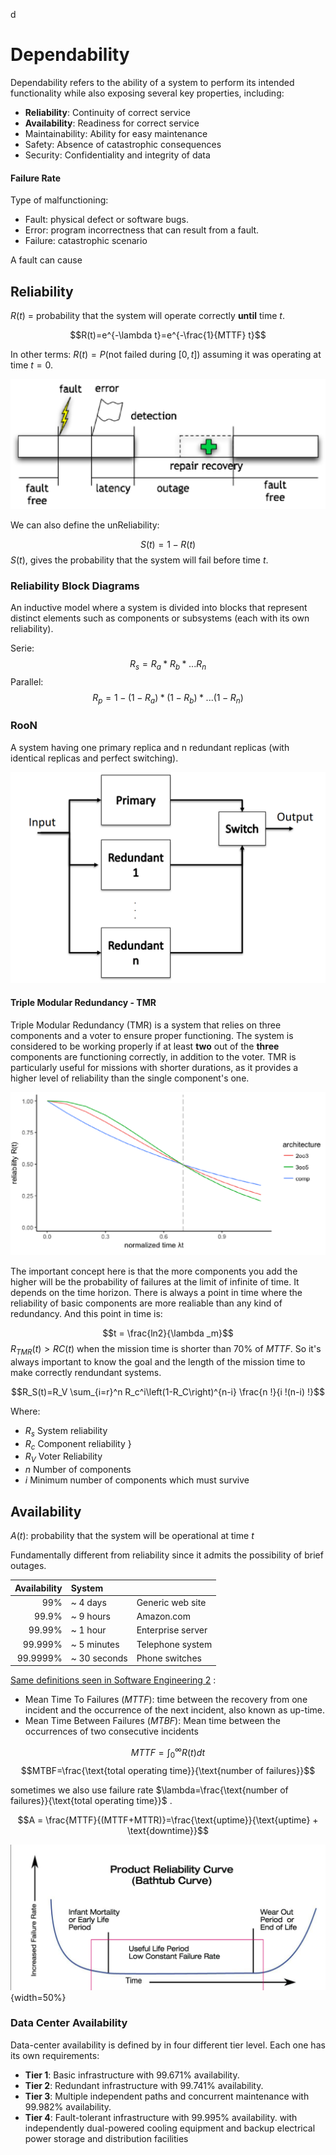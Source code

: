 d
# Dependability

Dependability refers to the ability of a system to perform its intended functionality while also exposing several key properties, including:

- **Reliability**: Continuity of correct service
- **Availability**: Readiness for correct service
- Maintainability: Ability for easy maintenance
- Safety: Absence of catastrophic consequences
- Security: Confidentiality and integrity of data

#### Failure Rate

Type of malfunctioning:

-   Fault: physical defect or software bugs.
-   Error: program incorrectness that can result from a fault.
-   Failure: catastrophic scenario

A fault can cause 

## Reliability 

$R(t)$ = probability that the system will operate correctly **until** time $t$. 

$$R(t)=e^{-\lambda t}=e^{-\frac{1}{MTTF} t}$$

In other terms: $R(t) = P(\text{not failed during }[0, t])$ assuming it was operating at time $t = 0$. 

![](images/b265e432fc3e04d1ae60b8a6a06151fa.png)


We can also define the unReliability:

$$S(t) = 1-R(t)$$
$S(t)$, gives the probability that the system will fail before time $t$.

### Reliability Block Diagrams

An inductive model where a system is divided into blocks that represent distinct elements such as components or subsystems (each with its own reliability).

Serie:
$$R_s = R_a*R_b*...R_n$$
Parallel:
$$R_p=1-(1-R_a)*(1-R_b)*...(1-R_n)$$


### RooN

A system having one primary replica and n redundant replicas (with identical replicas and perfect switching).

![](images/74d97ac49029f849465040e722393538.png)




#### Triple Modular Redundancy - TMR

Triple Modular Redundancy (TMR) is a system that relies on three components and a voter to ensure proper functioning. The system is considered to be working properly if at least **two** out of the **three** components are functioning correctly, in addition to the voter. TMR is particularly useful for missions with shorter durations, as it provides a higher level of reliability than the single component's one. 

![](images/de5c1ce1152f4f1db15919b0e6b426f2.png)


The important concept here is that the more components you add the higher will be the probability of failures at the limit of infinite of time.
It depends on the time horizon. There is always a point in time where the reliability of basic components are more realiable than any kind of redundancy. 
And this point in time is: 

$$t = \frac{ln2}{\lambda _m}$$ 
$R_{TMR}(t) > RC(t)$ when the mission time is shorter than $70\%$ of $MTTF$. So it's always important to know the goal and the length of the mission time to make correctly rendundant systems. 


$$R_S(t)=R_V \sum_{i=r}^n R_c^i\left(1-R_C\right)^{n-i} \frac{n !}{i !(n-i) !}$$

Where:

- $R_s$ System reliability 
- $R_c$ Component reliability }
- $R_V$ Voter Reliability
- $n$ Number of components
- $i$ Minimum number of components which must survive 

## Availability 

$A(t)$: probability that the system will be operational at time $t$

Fundamentally different from reliability since it admits the possibility of brief outages. 

| Availability | System      |                   |
| ------------:|:----------- |:----------------- |
|          99% | ~ 4 days     | Generic web site  |
|        99.9% | ~ 9 hours     | Amazon.com        |
 |       99.99% | ~ 1 hour     | Enterprise server |
|      99.999% | ~ 5 minutes  | Telephone system  |
|     99.9999% | ~ 30 seconds | Phone switches                  |

[Same definitions seen in Software Engineering 2](03.Availability.md) :

- Mean Time To Failures ($MTTF$): time between the recovery from one incident and the occurrence of the next incident, also known as up-time. 
- Mean Time Between Failures ($MTBF$): Mean time between the occurrences of two consecutive incidents

$$M T T F=\int_0^{\infty} R(t) d t$$
$$MTBF=\frac{\text{total operating time}}{\text{number of failures}}$$

sometimes we also use failure rate $\lambda=\frac{\text{number of failures}}{\text{total operating time}}$ .

$$A = \frac{MTTF}{(MTTF+MTTR)}=\frac{\text{uptime}}{\text{uptime} + \text{downtime}}$$

![](images/ad318d67e6c576cd7ed29dfc76019fc1.png){width=50%}


### Data Center Availability 

Data-center availability is defined by in four different tier level. Each one has its own requirements:

- **Tier 1**: Basic infrastructure with 99.671% availability.
- **Tier 2**: Redundant infrastructure with 99.741% availability.
- **Tier 3**: Multiple independent paths and concurrent maintenance with 99.982% availability.
- **Tier 4**: Fault-tolerant infrastructure with 99.995% availability. with independently dual-powered cooling equipment and backup electrical power storage and distribution facilities 

